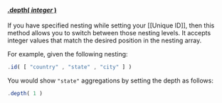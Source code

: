 #### <a name="integer" href="#wiki-integer">.depth( *integer* )</a>

If you have specified nesting while setting your [[Unique ID]], then this method allows you to switch between those nesting levels. It accepts integer values that match the desired position in the nesting array.

For example, given the following nesting:

```js
.id( [ "country" , "state" , "city" ] )
```

You would show ```"state"``` aggregations by setting the depth as follows:

```js
.depth( 1 )
```
